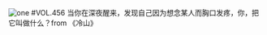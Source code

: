 ![one](http://image.wufazhuce.com/Fs2Gp7ZaRf8m2uMnUH1Ui4w0jZKe)
#VOL.456
当你在深夜醒来，发现自己因为想念某人而胸口发疼，你，把它叫做什么？from 《冷山》